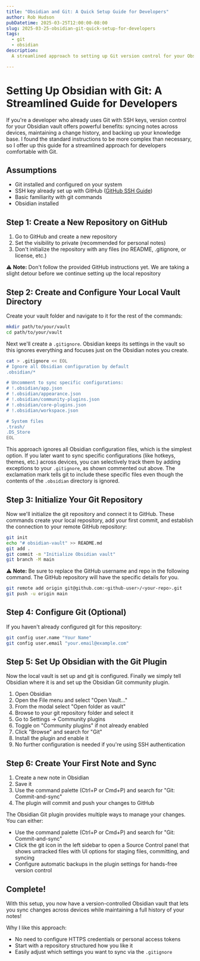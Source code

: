 ```yaml
---
title: "Obsidian and Git: A Quick Setup Guide for Developers"
author: Rob Hudson
pubDatetime: 2025-03-25T12:00:00-08:00
slug: 2025-03-25-obsidian-git-quick-setup-for-developers
tags:
  - git
  - obsidian
description:
  A streamlined approach to setting up Git version control for your Obsidian vault using SSH authentication.

---
```

# Setting Up Obsidian with Git: A Streamlined Guide for Developers

If you're a developer who already uses Git with SSH keys, version control for your Obsidian vault
offers powerful benefits: syncing notes across devices, maintaining a change history, and backing up
your knowledge base. I found the standard instructions to be more complex than necessary, so I offer
up this guide for a streamlined approach for developers comfortable with Git.

## Assumptions
- Git installed and configured on your system
- SSH key already set up with GitHub ([GitHub SSH Guide](https://docs.github.com/en/authentication/connecting-to-github-with-ssh/generating-a-new-ssh-key-and-adding-it-to-the-ssh-agent))
- Basic familiarity with git commands
- Obsidian installed

## Step 1: Create a New Repository on GitHub
1. Go to GitHub and create a new repository
1. Set the visibility to private (recommended for personal notes)
1. Don't initialize the repository with any files (no README, .gitignore, or license, etc.)

⚠️ **Note:** Don't follow the provided GitHub instructions yet. We are taking a slight detour before we
continue setting up the local repository

## Step 2: Create and Configure Your Local Vault Directory
Create your vault folder and navigate to it for the rest of the commands:
```bash
mkdir path/to/your/vault
cd path/to/your/vault
```

Next we'll create a `.gitignore`. Obsidian keeps its settings in the vault so this ignores everything and focuses just on the Obsidian notes you create.

```bash
cat > .gitignore << EOL
# Ignore all Obsidian configuration by default
.obsidian/*

# Uncomment to sync specific configurations:
# !.obsidian/app.json
# !.obsidian/appearance.json
# !.obsidian/community-plugins.json
# !.obsidian/core-plugins.json
# !.obsidian/workspace.json

# System files
.trash/
.DS_Store
EOL
```

This approach ignores all Obsidian configuration files, which is the simplest option. If you later
want to sync specific configurations (like hotkeys, themes, etc.) across devices, you can
selectively track them by adding exceptions to your `.gitignore`, as shown commented out above.  The
exclamation mark tells git to include these specific files even though the contents of the
`.obsidian` directory is ignored.

## Step 3: Initialize Your Git Repository

Now we'll initialize the git repository and connect it to GitHub. These commands create your local
repository, add your first commit, and establish the connection to your remote GitHub repository:

```bash
git init
echo "# obsidian-vault" >> README.md
git add .
git commit -m "Initialize Obsidian vault"
git branch -M main
```

⚠️ **Note:** Be sure to replace the GitHub username and repo in the following command. The GitHub repository will have the specific details for you.
```bash
git remote add origin git@github.com:<github-user>/<your-repo>.git
git push -u origin main
```

## Step 4: Configure Git (Optional)
If you haven't already configured git for this repository:
```bash
git config user.name "Your Name"
git config user.email "your.email@example.com"
```

## Step 5: Set Up Obsidian with the Git Plugin
Now the local vault is set up and git is configured. Finally we simply tell Obsidian where it is and set up the Obsidian Git community plugin.

1. Open Obsidian
1. Open the File menu and select "Open Vault..."
1. From the modal select "Open folder as vault"
1. Browse to your git repository folder and select it
1. Go to Settings → Community plugins
1. Toggle on "Community plugins" if not already enabled
1. Click "Browse" and search for "Git"
1. Install the plugin and enable it
1. No further configuration is needed if you're using SSH authentication

## Step 6: Create Your First Note and Sync
1. Create a new note in Obsidian
1. Save it
1. Use the command palette (Ctrl+P or Cmd+P) and search for "Git: Commit-and-sync"
1. The plugin will commit and push your changes to GitHub

The Obsidian Git plugin provides multiple ways to manage your changes. You can either:
* Use the command palette (Ctrl+P or Cmd+P) and search for "Git: Commit-and-sync"
* Click the git icon in the left sidebar to open a Source Control panel that shows untracked files
  with UI options for staging files, committing, and syncing
* Configure automatic backups in the plugin settings for hands-free version control

## Complete!
With this setup, you now have a version-controlled Obsidian vault that lets you sync changes across
devices while maintaining a full history of your notes!

Why I like this approach:
- No need to configure HTTPS credentials or personal access tokens
- Start with a repository structured how you like it
- Easily adjust which settings you want to sync via the `.gitignore`
